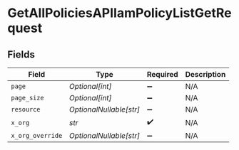 # GetAllPoliciesAPIIamPolicyListGetRequest


## Fields

| Field                   | Type                    | Required                | Description             |
| ----------------------- | ----------------------- | ----------------------- | ----------------------- |
| `page`                  | *Optional[int]*         | :heavy_minus_sign:      | N/A                     |
| `page_size`             | *Optional[int]*         | :heavy_minus_sign:      | N/A                     |
| `resource`              | *OptionalNullable[str]* | :heavy_minus_sign:      | N/A                     |
| `x_org`                 | *str*                   | :heavy_check_mark:      | N/A                     |
| `x_org_override`        | *OptionalNullable[str]* | :heavy_minus_sign:      | N/A                     |